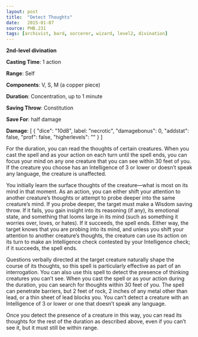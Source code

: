 ```yaml
---
layout: post
title:  "Detect Thoughts"
date:   2015-01-07
source: PHB.231
tags: [archivist, bard, sorcerer, wizard, level2, divination]
---
```


**2nd-level divination**

**Casting Time**: 1 action

**Range**: Self

**Components**: V, S, M (a copper piece)

**Duration**: Concentration, up to 1 minute

**Saving Throw**: Constitution

**Save For**: half damage

**Damage**: [ { "dice": "10d8", label: "necrotic", "damagebonus": 0, "addstat": false, "prof": false, "higherlevels": "" } ]

For the duration, you can read the thoughts of certain creatures. When you cast the spell and as your action on each turn until the spell ends, you can focus your mind on any one creature that you can see within 30 feet of you. If the creature you choose has an Intelligence of 3 or lower or doesn’t speak any language, the creature is unaffected.

You initially learn the surface thoughts of the creature—what is most on its mind in that moment. As an action, you can either shift your attention to another creature’s thoughts or attempt to probe deeper into the same creature’s mind. If you probe deeper, the target must make a Wisdom saving throw. If it fails, you gain insight into its reasoning (if any), its emotional state, and something that looms large in its mind (such as something it worries over, loves, or hates). If it succeeds, the spell ends. Either way, the target knows that you are probing into its mind, and unless you shift your attention to another creature’s thoughts, the creature can use its action on its turn to make an Intelligence check contested by your Intelligence check; if it succeeds, the spell ends.

Questions verbally directed at the target creature naturally shape the course of its thoughts, so this spell is particularly effective as part of an interrogation. You can also use this spell to detect the presence of thinking creatures you can’t see. When you cast the spell or as your action during the duration, you can search for thoughts within 30 feet of you. The spell can penetrate barriers, but 2 feet of rock, 2 inches of any metal other than lead, or a thin sheet of lead blocks you. You can’t detect a creature with an Intelligence of 3 or lower or one that doesn’t speak any language. 

Once you detect the presence of a creature in this way, you can read its thoughts for the rest of the duration as described above, even if you can’t see it, but it must still be within range.
